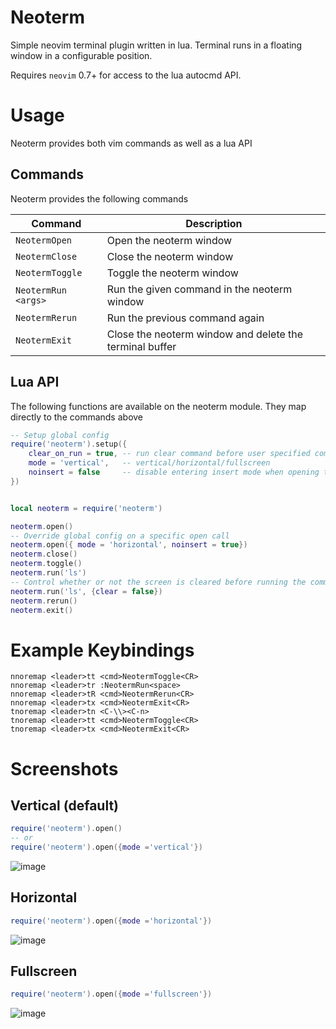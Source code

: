 # Neoterm

Simple neovim terminal plugin written in lua. Terminal runs in a floating window in a configurable position.

Requires `neovim` 0.7+ for access to the lua autocmd API.

# Usage

Neoterm provides both vim commands as well as a lua API

## Commands

Neoterm provides the following commands

| Command              | Description                                                                            |
| -------------------- | -------------------------------------------------------------------------------------- |
| `NeotermOpen`      | Open the neoterm window                                                              |
| `NeotermClose`      | Close the neoterm window                                                              |
| `NeotermToggle`      | Toggle the neoterm window                                                              |
| `NeotermRun <args>`  | Run the given command in the neoterm window                                            |
| `NeotermRerun`       | Run the previous command again                                                         |
| `NeotermExit`        | Close the neoterm window and delete the terminal buffer                                |

## Lua API

The following functions are available on the neoterm module. They map directly to the commands above

```lua
-- Setup global config
require('neoterm').setup({
	clear_on_run = true, -- run clear command before user specified commands
	mode = 'vertical',   -- vertical/horizontal/fullscreen
	noinsert = false     -- disable entering insert mode when opening the neoterm window
})


local neoterm = require('neoterm')

neoterm.open()
-- Override global config on a specific open call
neoterm.open({ mode = 'horizontal', noinsert = true})
neoterm.close()
neoterm.toggle()
neoterm.run('ls')
-- Control whether or not the screen is cleared before running the command
neoterm.run('ls', {clear = false})
neoterm.rerun()
neoterm.exit()
```

# Example Keybindings

```vim
nnoremap <leader>tt <cmd>NeotermToggle<CR>
nnoremap <leader>tr :NeotermRun<space>
nnoremap <leader>tR <cmd>NeotermRerun<CR>
nnoremap <leader>tx <cmd>NeotermExit<CR>
tnoremap <leader>tn <C-\\><C-n>
tnoremap <leader>tt <cmd>NeotermToggle<CR>
tnoremap <leader>tx <cmd>NeotermExit<CR>
```

# Screenshots

## Vertical (default)
```lua
require('neoterm').open()
-- or
require('neoterm').open({mode ='vertical'})
```
![image](https://user-images.githubusercontent.com/8384983/126306361-353a61ad-dfa3-4a16-b9f3-0cc8a6a258f6.png)

## Horizontal
```lua
require('neoterm').open({mode ='horizontal'})
```
![image](https://user-images.githubusercontent.com/8384983/126306318-bd1c43e4-154a-4a52-9eff-d77dc683c38c.png)

## Fullscreen
```lua
require('neoterm').open({mode ='fullscreen'})
```
![image](https://user-images.githubusercontent.com/8384983/126306383-192ea5a2-7d5b-4267-a3b7-9cee0751c44a.png)
